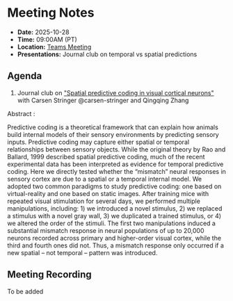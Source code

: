 # Meeting Notes
- **Date:** 2025-10-28
- **Time:** 09:00AM (PT)
- **Location:** [Teams Meeting](https://teams.microsoft.com/l/meetup-join/19%3ameeting_Y2Q3MDViNGMtOTIwMC00ZjMzLTk3MjMtYWU3MDhiMzZjYmM1%40thread.v2/0?context=%7b%22Tid%22%3a%2232669cd6-737f-4b39-8bdd-d6951120d3fc%22%2c%22Oid%22%3a%229396d18b-b5cf-4bed-98a0-1cfb7dc82663%22%7d)
- **Presentations:** Journal club on temporal vs spatial predictions

## Agenda

1. Journal club on ["Spatial predictive coding in visual cortical neurons"]([https://www.biorxiv.org/content/10.1101/2025.09.17.676794v1.full) with Carsen Stringer @carsen-stringer and Qingqing Zhang


Abstract : 

Predictive coding is a theoretical framework that can explain how animals build internal models of their sensory environments by predicting sensory inputs. Predictive coding may capture either spatial or temporal relationships between sensory objects. While the original theory by Rao and Ballard, 1999 described spatial predictive coding, much of the recent experimental data has been interpreted as evidence for temporal predictive coding. Here we directly tested whether the “mismatch” neural responses in sensory cortex are due to a spatial or a temporal internal model. We adopted two common paradigms to study predictive coding: one based on virtual-reality and one based on static images. After training mice with repeated visual stimulation for several days, we performed multiple manipulations, including: 1) we introduced a novel stimulus, 2) we replaced a stimulus with a novel gray wall, 3) we duplicated a trained stimulus, or 4) we altered the order of the stimuli. The first two manipulations induced a substantial mismatch response in neural populations of up to 20,000 neurons recorded across primary and higher-order visual cortex, while the third and fourth ones did not. Thus, a mismatch response only occurred if a new spatial – not temporal – pattern was introduced.

## Meeting Recording
To be added
